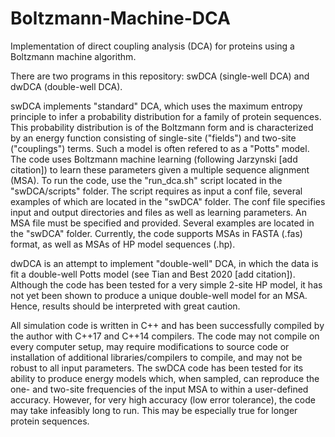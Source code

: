 # Boltzmann-Machine-DCA
Implementation of direct coupling analysis (DCA) for proteins using a Boltzmann machine algorithm.

There are two programs in this repository: swDCA (single-well DCA) and dwDCA (double-well DCA). 

swDCA implements "standard" DCA, which uses the maximum entropy principle to infer a probability distribution for a family of protein sequences. This probability distribution is of the Boltzmann form and is characterized by an energy function consisting of single-site ("fields") and two-site ("couplings") terms. Such a model is often refered to as a "Potts" model. The code uses Boltzmann machine learning (following Jarzynski [add citation]) to learn these parameters given a multiple sequence alignment (MSA). To run the code, use the "run_dca.sh" script located in the "swDCA/scripts" folder. The script requires as input a conf file, several examples of which are located in the "swDCA" folder. The conf file specifies input and output directories and files as well as learning parameters. An MSA file must be specified and provided. Several examples are located in the "swDCA" folder. Currently, the code supports MSAs in FASTA (.fas) format, as well as MSAs of HP model sequences (.hp). 

dwDCA is an attempt to implement "double-well" DCA, in which the data is fit a double-well Potts model (see Tian and Best 2020 [add citation]). Although the code has been tested for a very simple 2-site HP model, it has not yet been shown to produce a unique double-well model for an MSA. Hence, results should be interpreted with great caution.

All simulation code is written in C++ and has been successfully compiled by the author with C++17 and C++14 compilers. The code may not compile on every computer setup, may require modifications to source code or installation of additional libraries/compilers to compile, and may not be robust to all input parameters. The swDCA code has been tested for its ability to produce energy models which, when sampled, can reproduce the one- and two-site frequencies of the input MSA to within a user-defined accuracy. However, for very high accuracy (low error tolerance), the code may take infeasibly long to run. This may be especially true for longer protein sequences.
